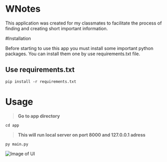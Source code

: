 # WNotes
This application was created for my classmates to facilitate the process of finding and creating short important information.

#Installation

Before starting to use this app you must install some important python packages. You can install them one by use requirements.txt file.

## Use requirements.txt

    pip install -r requirements.txt

# Usage
>**Go to app directory**

    cd app

> **This will run local server on port 8000 and 127.0.0.1 adress**

    py main.py


![Image of UI](https://i.ibb.co/brf78v0/image.png)

